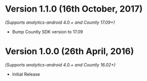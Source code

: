 
Version 1.1.0 (16th October, 2017)
===================================
*(Supports analytics-android 4.0.+ and Countly 17.09+)*

  * Bump Countly SDK version to 17.09

Version 1.0.0 (26th April, 2016)
===================================
*(Supports analytics-android 4.0.+ and Countly 16.02+)*

  * Initial Release
